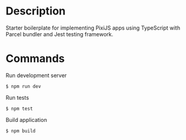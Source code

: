 # Description
Starter boilerplate for implementing PixiJS apps using TypeScript with Parcel bundler and Jest testing framework.

# Commands
Run development server
```
$ npm run dev
```
Run tests
```
$ npm test
```
Build application
```
$ npm build
```
